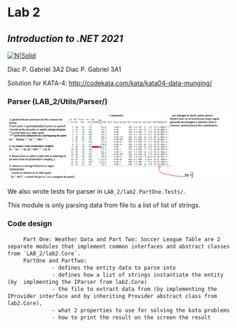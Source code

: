 # Lab 2
## _Introduction to .NET 2021_
[![N|Solid](https://plati-taxe.uaic.ro/img/logo-retina1.png)](https://www.info.uaic.ro/)

Diac P. Gabriel
3A2
Diac P. Gabriel
3A1

Solution for KATA-4:
http://codekata.com/kata/kata04-data-munging/

### Parser (LAB_2/Utils/Parser/)
[![N|Solid](https://github.com/gabidiac11/dotnet-FII/blob/main/LAB_2/Utils/wiki/parsing-drawing.png)](https://github.com/gabidiac11/dotnet-FII/blob/main/LAB_2/Utils/wiki/parsing-drawing.png)

We also wrote tests for parser in `LAB_2/lab2.PartOne.Tests/`.

This module is only parsing data from file to a list of list of strings.

### Code design

         Part One: Weather Data and Part Two: Soccer League Table are 2 separate modules that implement common interfaces and abstract classes from `LAB_2/lab2.Core`. 
         PartOne and PartTwo:
                  - defines the entity data to parse into
                  - defines how a list of strings instantiate the entity (by  implmenting the IParser from lab2.Core)
                  - the file to extract data from (by implementing the IProvider interface and by inheriting Provider abstract class from lab2.Core), 
                  - what 2 properties to use for solving the kata problems
                  - how to print the result on the screen the result
